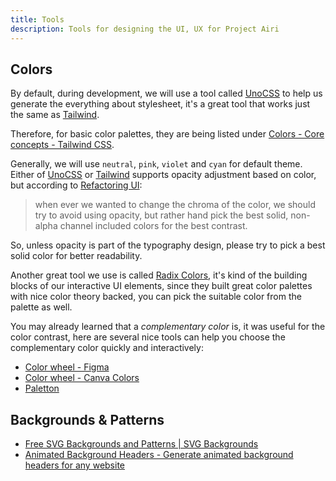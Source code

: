 ```yaml
---
title: Tools
description: Tools for designing the UI, UX for Project Airi
---
```


## Colors

By default, during development, we will use a tool called [UnoCSS](https://unocss.dev) to help us generate the everything about stylesheet, it's a great tool that works just the same as [Tailwind](https://tailwindcss.com).

Therefore, for basic color palettes, they are being listed under [Colors - Core concepts - Tailwind CSS](https://tailwindcss.com/docs/colors).

Generally, we will use `neutral`, `pink`, `violet` and `cyan` for default theme. Either of [UnoCSS](https://unocss.dev) or [Tailwind](https://tailwindcss.com) supports opacity adjustment based on color, but according to [Refactoring UI](https://refactoringui.com/):

> when ever we wanted to change the chroma of the color, we should try to avoid using opacity, but rather hand pick the best solid, non-alpha channel included colors for the best contrast.

So, unless opacity is part of the typography design, please try to pick a best solid color for better readability.

Another great tool we use is called [Radix Colors](https://www.radix-ui.com/colors), it's kind of the building blocks of our interactive UI elements, since they built great color palettes with nice color theory backed, you can pick the suitable color from the palette as well.

You may already learned that a _complementary color_ is, it was useful for the color contrast, here are several nice tools can help you choose the complementary color quickly and interactively:

- [Color wheel - Figma](https://www.figma.com/color-wheel/)
- [Color wheel - Canva Colors](https://www.canva.com/colors/color-wheel/)
- [Paletton](https://paletton.com/#uid=55v1e0kk-p26VFOfrvbqEdSDDbg)

## Backgrounds & Patterns

- [Free SVG Backgrounds and Patterns | SVG Backgrounds](https://www.svgbackgrounds.com/set/free-svg-backgrounds-and-patterns/)
- [Animated Background Headers - Generate animated background headers for any website](https://www.finisher.co/lab/header/)
